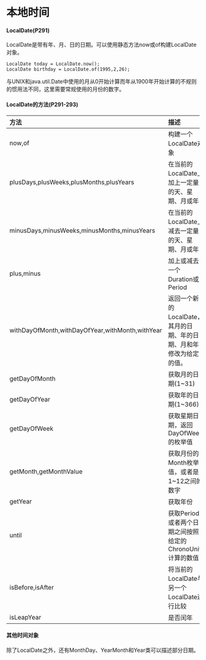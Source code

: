 # 本地时间

#### LocalDate\(P291\)

LocalDate是带有年、月、日的日期。可以使用静态方法now或of构建LocalDate对象。

```text
LocalDate today = LocalDate.now();
LocalDate birthday = LocalDate.of(1995,2,26);
```

与UNIX和java.util.Date中使用的月从0开始计算而年从1900年开始计算的不规则的惯用法不同，这里需要常规使用的月份的数字。

#### LocalDate的方法\(P291-293\)

| 方法 | 描述 |
| :--- | :--- |
| now,of | 构建一个LocalDate对象 |
| plusDays,plusWeeks,plusMonths,plusYears | 在当前的LocalDate上加上一定量的天、星期、月或年 |
| minusDays,minusWeeks,minusMonths,minusYears | 在当前的LocalDate上减去一定量的天、星期、月或年 |
| plus,minus | 加上或减去一个Duration或Period |
| withDayOfMonth,withDayOfYear,withMonth,withYear | 返回一个新的LocalDate，其月的日期、年的日期、月和年修改为给定的值。 |
| getDayOfMonth | 获取月的日期\(1~31\) |
| getDayOfYear | 获取年的日期\(1~366\) |
| getDayOfWeek | 获取星期日期，返回DayOfWeek的枚举值 |
| getMonth,getMonthValue | 获取月份的Month枚举值，或者是1~12之间的数字 |
| getYear | 获取年份 |
| until | 获取Period,或者两个日期之间按照给定的ChronoUnits计算的数值 |
| isBefore,isAfter | 将当前的LocalDate与另一个LocalDate进行比较 |
| isLeapYear | 是否闰年 |

#### 其他时间对象

除了LocalDate之外，还有MonthDay、YearMonth和Year类可以描述部分日期。


